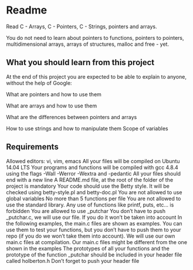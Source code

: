 # Readme
Read C - Arrays, C - Pointers, C - Strings, pointers and arrays.

You do not need to learn about pointers to functions, pointers to pointers, multidimensional arrays, arrays of structures, malloc and free - yet.

## What you should learn from this project
At the end of this project you are expected to be able to explain to anyone, without the help of Google:

What are pointers and how to use them

What are arrays and how to use them

What are the differences between pointers and arrays

How to use strings and how to manipulate them
Scope of variables

## Requirements
Allowed editors: vi, vim, emacs
All your files will be compiled on Ubuntu 14.04 LTS
Your programs and functions will be compiled with gcc 4.8.4 using the flags -Wall -Werror -Wextra and -pedantic
All your files should end with a new line
A README.md file, at the root of the folder of the project is mandatory
Your code should use the Betty style. It will be checked using betty-style.pl and betty-doc.pl
You are not allowed to use global variables
No more than 5 functions per file
You are not allowed to use the standard library. Any use of functions like printf, puts, etc… is forbidden
You are allowed to use _putchar
You don’t have to push _putchar.c, we will use our file. If you do it won’t be taken into account
In the following examples, the main.c files are shown as examples. You can use them to test your functions, but you don’t have to push them to your repo (if you do we won’t take them into account). We will use our own main.c files at compilation. Our main.c files might be different from the one shown in the examples
The prototypes of all your functions and the prototype of the function _putchar should be included in your header file called holberton.h
Don’t forget to push your header file
